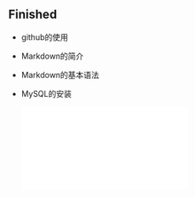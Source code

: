 ## Finished
- github的使用
- Markdown的简介
- Markdown的基本语法
- MySQL的安装

    ![mysql-install](../t-sqlinstall.md)
